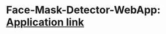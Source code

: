 # Face-Mask-Detector-WebApp: [Application link](https://share.streamlit.io/luke-chugh/face-mask-detector-webapp/main/app.py)


